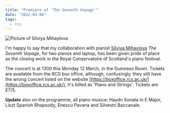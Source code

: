 ```yaml
---
title: "Premiere of 'The Seventh Voyage'"
date: "2012-03-08"
tags:
  - rcs
---
```


![Picture of Silviya Mihaylova](/blog/img_62881.jpg)

I'm happy to say that my collaboration with pianist [Silviya Mihaylova](http://silviyamihaylova.com/) _The Seventh Voyage_, for two pianos and laptop, has been given pride of place as the closing work in the Royal Conservatoire of Scotland's piano festival.

The concert is at 1300 this Monday 12 March, in the Guinness Room. Tickets are available from the RCS box office, although, confusingly, they still have the wrong concert listed on the website [https://boxoffice.rcs.ac.uk/](https://boxoffice.rcs.ac.uk/), it's billed as 'Piano and Strings'. Tickets are £7/5.

**Update** also on the programme, all piano musice: Haydn Sonata in E Major, Liszt Spanish Rhapsody, Enescu Pavana and Silvestri Baccanale.
